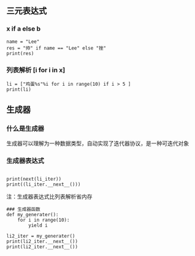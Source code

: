 

## 三元表达式
### x if a else b
```
name = "Lee"
res = "帅" if name == "Lee" else "挫"
print(res)
```
###  列表解析 [i for i in x]
```
li = ["鸡蛋%s"%i for i in range(10) if i > 5 ]
print(li)
```

## 生成器

### 什么是生成器

生成器可以理解为一种数据类型，自动实现了迭代器协议，是一种可迭代对象

### 生成器表达式
```li_iter = ("鸡蛋%s"%i for i in range(10) if i > 5 )

print(next(li_iter))
print((li_iter.__next__()))
```

注：生成器表达式比列表解析省内存


```
### 生成器函数
def my_generater():
    for i in range(10):
        yield i

li2_iter = my_generater()
print(li2_iter.__next__())
print(li2_iter.__next__())
```




